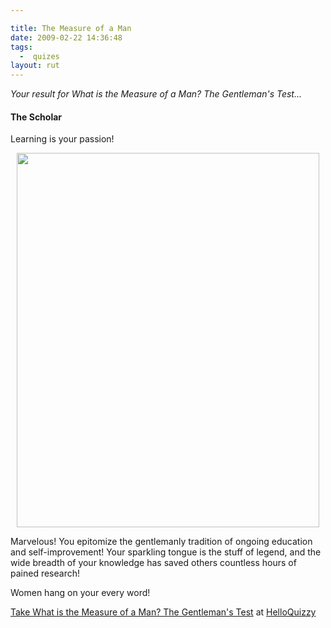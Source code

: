 ```yaml
---

title: The Measure of a Man
date: 2009-02-22 14:36:48
tags:
  -  quizes
layout: rut
---
```


<p><em>
				        Your result for What is the Measure of a Man? The Gentleman's Test...
				        </em></p>
<h4>The Scholar</h4>
<p>Learning is your passion!</p>
<p style="text-align:center"><img src="http://cdn.okcimg.com/php/load_okc_image.php/images/0x0/0x0/0/5889219740609211288.jpeg" width="484" height="599"  /></p>

<div><p>   Marvelous!  You epitomize the gentlemanly tradition of ongoing education and self-improvement!  Your sparkling tongue is the stuff of legend, and the wide breadth of your knowledge has saved others countless hours of pained research!</p>
<p>  Women hang on your every word!</p></div>

<p><a href="http://www.helloquizzy.com/tests/what-is-the-measure-of-a-man-the-gentlemans-test">Take What is the Measure of a Man? The Gentleman's Test</a> at <a href="http://www.helloquizzy.com/">HelloQuizzy</a></p>


